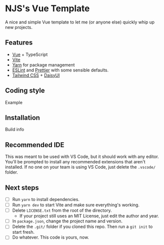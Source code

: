 # NJS's Vue Template

A nice and simple Vue template to let me (or anyone else) quickly whip up new projects.

## Features

-   [Vue](https://vuejs.org/) + TypeScript
-   [Vite](https://vitejs.dev/)
-   [Yarn](https://yarnpkg.com/) for package management
-   [ESLint](https://eslint.org/) and [Prettier](https://prettier.io/) with some sensible defaults.
-   [Tailwind CSS](https://tailwindcss.com/) + [DaisyUI](https://daisyui.com/)

## Coding style

Example

## Installation

Build info

## Recommended IDE

This was meant to be used with VS Code, but it should work with any editor.
You'll be prompted to install any recommended extensions that aren't installed.
If no one on your team is using VS Code, just delete the `.vscode/` folder.

## Next steps

-   [ ] Run `yarn` to install dependencies.
-   [ ] Run `yarn dev` to start Vite and make sure everything's working.
-   [ ] Delete `LICENSE.txt` from the root of the directory.
    -   If your project still uses an MIT License, just edit the author and year.
-   [ ] In `package.json`, change the project name and version.
-   [ ] Delete the `.git/` folder if you cloned this repo. Then run a `git init` to start fresh.
-   [ ] Do whatever. This code is yours, now.
